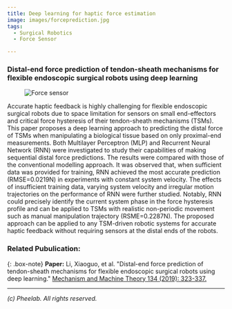 ```yaml
---
title: Deep learning for haptic force estimation
image: images/forceprediction.jpg
tags:
  - Surgical Robotics
  - Force Sensor

---
```


### Distal-end force prediction of tendon-sheath mechanisms for flexible endoscopic surgical robots using deep learning

<figure class="figure">
  <img src="https://pheelab.github.io/images/forceprediction.jpg" alt="Force sensor">
</figure>


Accurate haptic feedback is highly challenging for flexible endoscopic surgical robots due to space limitation for sensors on small end-effectors and critical force hysteresis of their tendon-sheath mechanisms (TSMs). This paper proposes a deep learning approach to predicting the distal force of TSMs when manipulating a biological tissue based on only proximal-end measurements. Both Multilayer Perceptron (MLP) and Recurrent Neural Network (RNN) were investigated to study their capabilities of making sequential distal force predictions. The results were compared with those of the conventional modelling approach. It was observed that, when sufficient data was provided for training, RNN achieved the most accurate prediction (RMSE=0.0219N) in experiments with constant system velocity. The effects of insufficient training data, varying system velocity and irregular motion trajectories on the performance of RNN were further studied. Notably, RNN could precisely identify the current system phase in the force hysteresis profile and can be applied to TSMs with realistic non-periodic movement such as manual manipulation trajectory (RSME=0.2287N). The proposed approach can be applied to any TSM-driven robotic systems for accurate haptic feedback without requiring sensors at the distal ends of the robots.


### Related Pubulication:

{: .box-note}
**Paper:** Li, Xiaoguo, et al. "Distal-end force prediction of tendon-sheath mechanisms for flexible endoscopic surgical robots using deep learning."  [ Mechanism and Machine Theory 134 (2019): 323-337.](https://doi.org/10.1016/j.mechmachtheory.2018.12.035)

--- 
*(c)  Pheelab. All rights reserved.*
